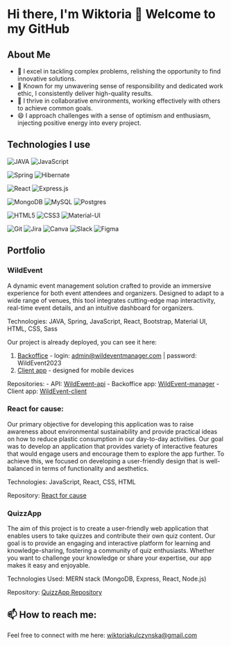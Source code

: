 # Hi there, I'm Wiktoria 👋 Welcome to my GitHub

## About Me

- 🧩 I excel in tackling complex problems, relishing the opportunity to find innovative solutions.
- 💼 Known for my unwavering sense of responsibility and dedicated work ethic, I consistently deliver high-quality results.
- 🤝 I thrive in collaborative environments, working effectively with others to achieve common goals.
- 😄 I approach challenges with a sense of optimism and enthusiasm, injecting positive energy into every project.

## Technologies I use
![JAVA](https://img.shields.io/badge/Java-ED8B00?style=for-the-badge&logo=java&logoColor=white) ![JavaScript](https://img.shields.io/badge/JavaScript-F7DF1E?style=for-the-badge&logo=javascript&logoColor=black)

![Spring](https://img.shields.io/badge/Spring-6DB33F?style=for-the-badge&logo=spring&logoColor=white) ![Hibernate](https://img.shields.io/badge/Hibernate-59666C?style=for-the-badge&logo=Hibernate&logoColor=white)

![React](https://img.shields.io/badge/React-20232A?style=for-the-badge&logo=react&logoColor=61DAFB) ![Express.js](https://img.shields.io/badge/express.js-%23404d59.svg?style=for-the-badge&logo=express&logoColor=%2361DAFB)

![MongoDB](https://img.shields.io/badge/MongoDB-4EA94B?style=for-the-badge&logo=mongodb&logoColor=white) ![MySQL](https://img.shields.io/badge/MySQL-00000F?style=for-the-badge&logo=mysql&logoColor=white) ![Postgres](https://img.shields.io/badge/postgres-%23316192.svg?style=for-the-badge&logo=postgresql&logoColor=white)

![HTML5](https://img.shields.io/badge/HTML5-E34F26?style=for-the-badge&logo=html5&logoColor=white) ![CSS3](https://img.shields.io/badge/CSS3-1572B6?style=for-the-badge&logo=css3&logoColor=white) ![Material-UI](https://img.shields.io/badge/Material--UI-0081CB?style=for-the-badge&logo=material-ui&logoColor=white)

![Git](https://img.shields.io/badge/Git-F05032?style=for-the-badge&logo=git&logoColor=white) ![Jira](https://img.shields.io/badge/Jira-0052CC?style=for-the-badge&logo=jira-software&logoColor=white) ![Canva](https://img.shields.io/badge/Canva-00C4CC?style=for-the-badge&logo=canva&logoColor=white) ![Slack](https://img.shields.io/badge/Slack-4A154B?style=for-the-badge&logo=slack&logoColor=white) ![Figma](https://img.shields.io/badge/Figma-F24E1E?style=for-the-badge&logo=figma&logoColor=white) 

## Portfolio

### WildEvent
A dynamic event management solution crafted to provide an immersive experience for both event attendees and organizers. Designed to adapt to a wide range of venues, this tool integrates cutting-edge map interactivity, real-time event details, and an intuitive dashboard for organizers. 

Technologies: JAVA, Spring, JavaScript, React, Bootstrap, Material UI, HTML, CSS, Sass

Our project is already deployed, you can see it here: 
 1. [Backoffice](http://wildeventmanager.com/) - login: admin@wildeventmanager.com | password: WildEvent2023
 2. [Client app](http://wildevent.com.pl/) - designed for mobile devices

Repositories:
    -  API: [WildEwent-api](https://github.com/wiktoria75/wild-event-api)
    -  Backoffice app: [WildEvent-manager](https://github.com/wiktoria75/wild-event-backoffice)
    -  Client app: [WildEvent-client](https://github.com/wiktoria75/wild-event-client-app)

### React for cause:
Our primary objective for developing this application was to raise awareness about environmental sustainability and provide practical ideas on how to reduce plastic consumption in our day-to-day activities. Our goal was to develop an application that provides variety of interactive features that would engage users and encourage them to explore the app further. To achieve this, we focused on developing a user-friendly design that is well-balanced in terms of functionality and aesthetics. 

Technologies: JavaScript, React, CSS, HTML

Repository: [React for cause](https://github.com/wiktoria75/react-for-a-cause)

### QuizzApp

The aim of this project is to create a user-friendly web application that enables users to take quizzes and contribute their own quiz content. Our goal is to provide an engaging and interactive platform for learning and knowledge-sharing, fostering a community of quiz enthusiasts. Whether you want to challenge your knowledge or share your expertise, our app makes it easy and enjoyable.

Technologies Used: MERN stack (MongoDB, Express, React, Node.js)

Repository: [QuizzApp Repository]()

## 📫 How to reach me:
Feel free to connect with me here: wiktoriakulczynska@gmail.com
